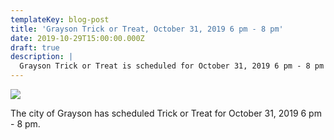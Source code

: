 ```yaml
---
templateKey: blog-post
title: 'Grayson Trick or Treat, October 31, 2019 6 pm - 8 pm'
date: 2019-10-29T15:00:00.000Z
draft: true
description: |
  Grayson Trick or Treat is scheduled for October 31, 2019 6 pm - 8 pm
---
```

![](/img/yikkdpqmt.jpg)

The city of Grayson has scheduled Trick or Treat for October 31, 2019 6 pm - 8 pm.
